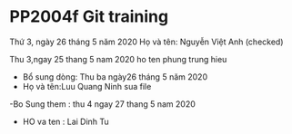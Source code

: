 # PP2004f Git training

Thứ 3, ngày 26 tháng 5 năm 2020
Họ và tên: Nguyễn Việt Anh (checked)

Thu 3,ngay 25 thang 5 nam 2020
ho ten phung trung hieu <checked>

- Bổ sung dòng: Thu ba ngày26 tháng 5  năm 2020
- Họ và tên:Luu Quang Ninh sua file

-Bo Sung them : thu 4 ngay 27 thang 5 nam 2020
- HO  va ten : Lai Dinh Tu
